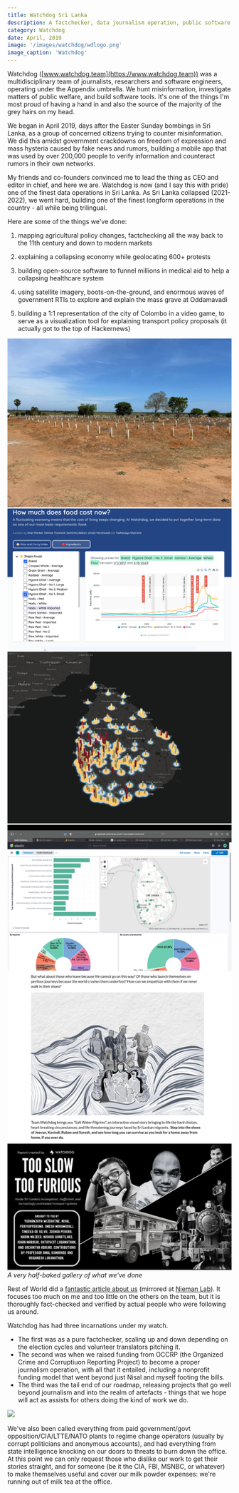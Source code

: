 ```yaml
---
title: Watchdog Sri Lanka
description: A factchecker, data journalism operation, public software builder, an open-source research collective.
category: Watchdog
date: April, 2019
image: '/images/watchdog/wdlogo.png'
image_caption: 'Watchdog'
---
```



Watchdog ([www.watchdog.team](https://www.watchdog.team)) was a multidisciplinary team of journalists, researchers and software engineers, operating under the Appendix umbrella. We hunt misinformation, investigate matters of public welfare, and build software tools. It's one of the things I'm most proud of having a hand in and also the source of the majority of the grey hairs on my head. 

We began in April 2019, days after the Easter Sunday bombings in Sri Lanka, as a group of concerned citizens trying to counter misinformation. We did this amidst government crackdowns on freedom of expression and mass hysteria caused by fake news and rumors, building a mobile app that was used by over 200,000 people to verify information and counteract rumors in their own networks. 

My friends and co-founders convinced me to lead the thing as CEO and editor in chief, and here we are. Watchdog is now (and I say this with pride) one of the finest data operations in Sri Lanka. As Sri Lanka collapsed (2021-2022), we went hard, building one of the finest longform operations in the country - all while being trilingual.



Here are some of the things we've done:

1) mapping agricultural policy changes, factchecking all the way back to the 11th century and down to modern markets

2) explaining a collapsing economy while geolocating 600+ protests 

3) building open-source software to funnel millions in medical aid to help a collapsing healthcare system 

4) using satellite imagery, boots-on-the-ground, and enormous waves of government RTIs to explore and explain the mass grave at Oddamavadi 

5) building a 1:1 representation of the city of Colombo in a video game, to serve as a visualization tool for explaining transport policy proposals (it actually got to the top of Hackernews)



<div class="gallery-box">
  <div class="gallery">
    <img src="/images/watchdog/oddamavadi.png" loading="lazy" alt="Map">
    <img src="/images/watchdog/food.png" loading="lazy" alt="Photo">
    <img src="/images/watchdog/protest.png" loading="lazy" alt="Photo">
    <img src="/images/watchdog/elixir.png" loading="lazy" alt="Photo">
    <img src="/images/watchdog/saltwater.png" loading="lazy" alt="Photo">
    <img src="/images/watchdog/transport.png" loading="lazy" alt="Photo">
  </div>
  <em>A very half-baked gallery of what we've done</em>
</div>


Rest of World did a [fantastic article about us](https://restofworld.org/2022/meet-the-fact-checkers-decoding-sri-lankas-meltdown) (mirrored at [Nieman Lab](https://www.niemanlab.org/2022/06/meet-the-fact-checkers-decoding-sri-lankas-meltdown/)). It focuses too much on me and too little on the others on the team, but it is thoroughly fact-checked and verified by actual people who were following us around.


Watchdog has had three incarnations under my watch. 
- The first was as a pure factchecker, scaling up and down depending on the election cycles and volunteer translators pitching it. 
- The second was when we raised funding from OCCRP (the Organized Crime and Corruptiuon Reporting Project) to become a proper journalism operation, with all that it entailed, including a nonprofit funding model that went beyond just Nisal and myself footing the bills. 
- The third was the tail end of our roadmap, releasing projects that go well beyond journalism and into the realm of artefacts - things that we hope will act as assists for others doing the kind of work we do. 

![]({{site.baseurl}}/images/watchdog/elixir.png)



We've also been called everything from paid government/govt opposition/CIA/LTTE/NATO plants to regime change operators (usually by corrupt politicians and anonymous accounts), and had everything from state intelligence knocking on our doors to threats to burn down the office. At this point we can only request those who dislike our work to get their stories straight, and for someone (be it the CIA, FBI, MSNBC, or whatever) to make themselves useful and cover our milk powder expenses: we're running out of milk tea at the office.   